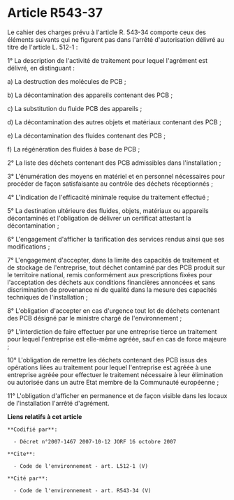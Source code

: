 # Article R543-37

Le cahier des charges prévu à l'article R. 543-34 comporte ceux des éléments suivants qui ne figurent pas dans l'arrêté
d'autorisation délivré au titre de l'article L. 512-1 : 

1° La description de l'activité de traitement pour lequel l'agrément est délivré, en distinguant : 

a) La destruction des molécules de PCB ; 

b) La décontamination des appareils contenant des PCB ; 

c) La substitution du fluide PCB des appareils ; 

d) La décontamination des autres objets et matériaux contenant des PCB ; 

e) La décontamination des fluides contenant des PCB ; 

f) La régénération des fluides à base de PCB ; 

2° La liste des déchets contenant des PCB admissibles dans l'installation ; 

3° L'énumération des moyens en matériel et en personnel nécessaires pour procéder de façon satisfaisante au contrôle des
déchets réceptionnés ; 

4° L'indication de l'efficacité minimale requise du traitement effectué ; 

5° La destination ultérieure des fluides, objets, matériaux ou appareils décontaminés et l'obligation de délivrer un
certificat attestant la décontamination ; 

6° L'engagement d'afficher la tarification des services rendus ainsi que ses modifications ; 

7° L'engagement d'accepter, dans la limite des capacités de traitement et de stockage de l'entreprise, tout déchet contaminé
par des PCB produit sur le territoire national, remis conformément aux prescriptions fixées pour l'acceptation des déchets
aux conditions financières annoncées et sans discrimination de provenance ni de qualité dans la mesure des capacités
techniques de l'installation ; 

8° L'obligation d'accepter en cas d'urgence tout lot de déchets contenant des PCB désigné par le ministre chargé de
l'environnement ; 

9° L'interdiction de faire effectuer par une entreprise tierce un traitement pour lequel l'entreprise est elle-même agréée,
sauf en cas de force majeure ; 

10° L'obligation de remettre les déchets contenant des PCB issus des opérations liées au traitement pour lequel l'entreprise
est agréée à une entreprise agréée pour effectuer le traitement nécessaire à leur élimination ou autorisée dans un autre Etat
membre de la Communauté européenne ; 

11° L'obligation d'afficher en permanence et de façon visible dans les locaux de l'installation l'arrêté d'agrément.

**Liens relatifs à cet article**

	**Codifié par**:

	  - Décret n°2007-1467 2007-10-12 JORF 16 octobre 2007

	**Cite**:

	  - Code de l'environnement - art. L512-1 (V)

	**Cité par**:

	  - Code de l'environnement - art. R543-34 (V)
